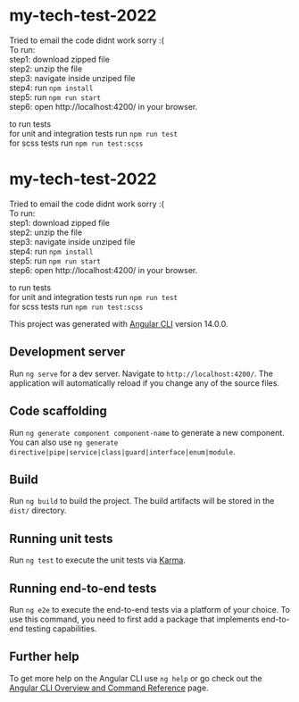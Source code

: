 # my-tech-test-2022
Tried to email the code didnt work sorry :( <br />
To run:<br />
step1: download zipped file <br />
step2: unzip the file <br />
step3: navigate inside unziped file<br />
step4: run `npm install` <br />
step5: run `npm run start`<br />
step6: open http://localhost:4200/ in your browser.<br />

to run tests <br />
for unit and integration tests run `npm run test`<br />
for scss tests run `npm run test:scss`<br />

# my-tech-test-2022
Tried to email the code didnt work sorry :( <br />
To run:<br />
step1: download zipped file <br />
step2: unzip the file <br />
step3: navigate inside unziped file<br />
step4: run `npm install` <br />
step5: run `npm run start`<br />
step6: open http://localhost:4200/ in your browser.<br />

to run tests <br />
for unit and integration tests run `npm run test`<br />
for scss tests run `npm run test:scss`<br />

This project was generated with [Angular CLI](https://github.com/angular/angular-cli) version 14.0.0.

## Development server

Run `ng serve` for a dev server. Navigate to `http://localhost:4200/`. The application will automatically reload if you change any of the source files.

## Code scaffolding

Run `ng generate component component-name` to generate a new component. You can also use `ng generate directive|pipe|service|class|guard|interface|enum|module`.

## Build

Run `ng build` to build the project. The build artifacts will be stored in the `dist/` directory.

## Running unit tests

Run `ng test` to execute the unit tests via [Karma](https://karma-runner.github.io).

## Running end-to-end tests

Run `ng e2e` to execute the end-to-end tests via a platform of your choice. To use this command, you need to first add a package that implements end-to-end testing capabilities.

## Further help

To get more help on the Angular CLI use `ng help` or go check out the [Angular CLI Overview and Command Reference](https://angular.io/cli) page.

